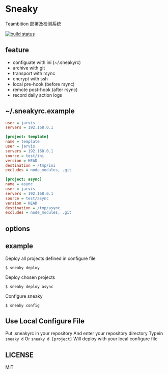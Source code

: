 Sneaky
=======

Teambition 部署及检测系统

[![build status](https://api.travis-ci.org/sailxjx/sneaky.png)](https://travis-ci.org/sailxjx/sneaky)

## feature

* configuate with ini (~/.sneakyrc)
* archive with git
* transport with rsync
* encrypt with ssh
* local pre-hook (before rsync)
* remote post-hook (after rsync)
* record daily action logs

## ~/.sneakyrc.example

```ini
user = jarvis
servers = 192.168.0.1

[project: template]
name = template
user = jarvis
servers = 192.168.0.1
source = test/ini
version = HEAD
destination = /tmp/ini
excludes = node_modules, .git

[project: async]
name = async
user = jarvis
servers = 192.168.0.1
source = test/async
version = HEAD
destination = /tmp/async
excludes = node_modules, .git
```

## options


## example

Deploy all projects defined in configure file
```
$ sneaky deploy
```

Deploy chosen projects
```
$ sneaky deploy async
```

Configure sneaky
```
$ sneaky config
```

## Use Local Configure File

Put .sneakyrc in your repository
And enter your repository directory
Typein `sneaky d`
Or `sneaky d [project]`
Will deploy with your local configure file

## LICENSE
MIT

